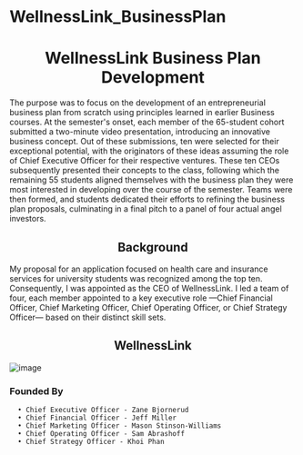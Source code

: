 # WellnessLink_BusinessPlan
 # <div align="center"> WellnessLink Business Plan Development   </div>
The purpose was to focus on the development of an entrepreneurial business plan from scratch using principles learned in earlier Business courses. At the semester's onset, each member of the 65-student cohort submitted a two-minute video presentation, introducing an innovative business concept. Out of these submissions, ten were selected for their exceptional potential, with the originators of these ideas assuming the role of Chief Executive Officer for their respective ventures. These ten CEOs subsequently presented their concepts to the class, following which the remaining 55 students aligned themselves with the business plan they were most interested in developing over the course of the semester. Teams were then formed, and students dedicated their efforts to refining the business plan proposals, culminating in a final pitch to a panel of four actual angel investors.

## <div align="center"> Background </div>
My proposal for an application focused on health care and insurance services for university students was recognized among the top ten. Consequently, I was appointed as the CEO of WellnessLink. I led a team of four, each member appointed to a key executive role —Chief Financial Officer, Chief Marketing Officer, Chief Operating Officer, or Chief Strategy Officer— based on their distinct skill sets.

## <div align="center"> WellnessLink </div>

![image](https://github.com/Zane-Bjornerud/WellnessLink_BusinessPlan/assets/122947902/d5c5acb7-3c5d-4a05-a77f-49863b23ad77)


### Founded By
      • Chief Executive Officer - Zane Bjornerud
      • Chief Financial Officer - Jeff Miller
      • Chief Marketing Officer - Mason Stinson-Williams
      • Chief Operating Officer - Sam Abrashoff
      • Chief Strategy Officer - Khoi Phan
